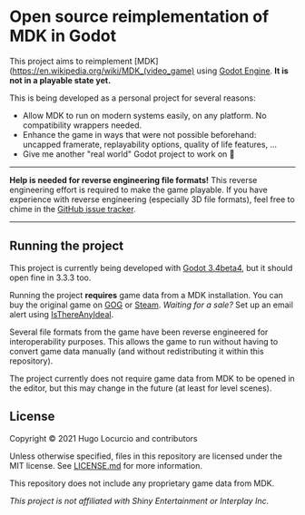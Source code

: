 # Open source reimplementation of MDK in Godot

This project aims to reimplement [MDK](https://en.wikipedia.org/wiki/MDK_(video_game)
using [Godot Engine](https://godotengine.org/). **It is not in a playable state yet.**

This is being developed as a personal project for several reasons:

- Allow MDK to run on modern systems easily, on any platform.
  No compatibility wrappers needed.
- Enhance the game in ways that were not possible beforehand: uncapped framerate,
  replayability options, quality of life features, …
- Give me another "real world" Godot project to work on :slightly_smiling_face:

___

**Help is needed for reverse engineering file formats!**
This reverse engineering effort is required to make the game playable.
If you have experience with reverse engineering (especially 3D file formats),
feel free to chime in the [GitHub issue tracker](https://github.com/Calinou/godot-mdk/issues?q=is%3Aissue+is%3Aopen+label%3A%22help+wanted%22).

___

## Running the project

This project is currently being developed with
[Godot 3.4beta4](https://godotengine.org/article/dev-snapshot-godot-3-4-beta-4),
but it should open fine in 3.3.3 too.

Running the project **requires** game data from a MDK installation.
You can buy the original game on [GOG](https://www.gog.com/game/mdk)
or [Steam](https://store.steampowered.com/app/38450/MDK/).
*Waiting for a sale?* Set up an email alert using [IsThereAnyIdeal](https://isthereanydeal.com/game/mdk/info/).

Several file formats from the game have been reverse engineered for interoperability
purposes. This allows the game to run without having to convert game data manually
(and without redistributing it within this repository).

The project currently does not require game data from MDK to be opened in the editor,
but this may change in the future (at least for level scenes).

## License

Copyright © 2021 Hugo Locurcio and contributors

Unless otherwise specified, files in this repository are licensed under the MIT license.
See [LICENSE.md](LICENSE.md) for more information.

This repository does not include any proprietary game data from MDK.

*This project is not affiliated with Shiny Entertainment or Interplay Inc.*
